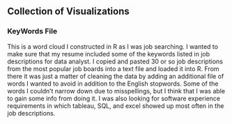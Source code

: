 ## Collection of Visualizations
### KeyWords File

This is a word cloud I constructed in R as I was job searching. I wanted to make sure that my resume included some of the keywords listed in job descriptions for data analyst. I copied and pasted 30 or so job descriptions from the most popular job boards into a text file and loaded it into R. From there it was just a matter of cleaning the data by adding an additional file of words I wanted to avoid in addition to the English stopwords. Some of the words I couldn’t narrow down due to misspellings, but I think that I was able to gain some info from doing it. I was also looking for software experience requirements in which tableau, SQL, and excel showed up most often in the job descriptions.  
